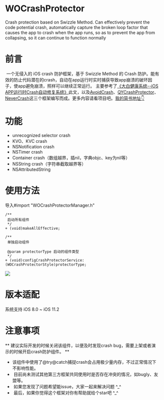 # WOCrashProtector
Crash protection based on Swizzle Method. Can effectively prevent the code potential crash, automatically capture the broken loop factor that causes the app to crash when the app runs, so as to prevent the app from collapsing, so it can continue to function normally


# 前言
  一个无侵入的 iOS crash 防护框架，基于 Swizzle Method 的 Crash 防护。能有效的防止代码潜在的crash，自动在app运行时实时捕获导致app崩溃的破环因子，使app避免崩溃，照样可以继续正常运行。
  主要参考了[《大白健康系统--iOS APP运行时Crash自动修复系统》](https://neyoufan.github.io/2017/01/13/ios/BayMax_HTSafetyGuard/)此文，以及[AvoidCrash](https://github.com/chenfanfang/AvoidCrash)、[QYCrashProtector](https://github.com/qiyer/QYCrashProtector)、[NeverCrash](https://github.com/jseanj/NeverCrash)这三个框架编写而成。更多内容请看项目吧。[我的简书地址👇](https://www.jianshu.com/p/1ac0929a6608)

# 功能
- unrecognized selector crash
- KVO、KVC crash
- NSNotification crash
- NSTimer crash
- Container crash（数组越界，插nil，字典objc、key为nil等）
- NSString crash（字符串截取越界等） 
- NSAttributedString

  
# 使用方法

导入#import "WOCrashProtectorManager.h"

```
/**
 启动所有组件
 */
+ (void)makeAllEffective;
     
/**
 单独启动组件

 @param protectorType 启动的组件类型
 */
+ (void)configCrashProtectorService:(WOCrashProtectorStyle)protectorType;

```
![](https://raw.githubusercontent.com/Wuou/WOCrashProtector/master/crash.png)

# 版本适配   
系统支持 iOS 8.0 ~ iOS 11.2


# 注意事项

 ** 建议实际开发的时候关闭该组件，以便及时发现crash bug，需要上架或者演示的时候开启crash防护组件。 **
 *  该组件中使用了@try@catch捕捉crash会占用极少量内存，不过正常情况下不影响性能。
 *  目前尚未测试其他第三方框架共同使用时是否存在冲突的情况，如bugly、友盟等。
 *  如果您发现了问题希望能issue，大家一起来解决问题 ^_^
 *  最后，如果你觉得这个框架对你有帮助就给个star吧 ^_^


